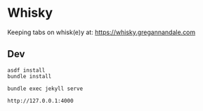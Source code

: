 # Whisky
Keeping tabs on whisk(e)y at: https://whisky.gregannandale.com

## Dev

```
asdf install
bundle install
```

```
bundle exec jekyll serve
```

```
http://127.0.0.1:4000
```
